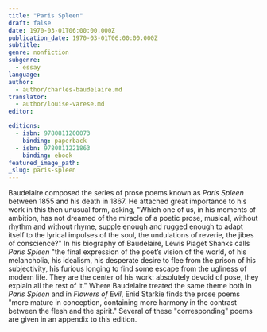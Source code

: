 ```yaml
---
title: "Paris Spleen"
draft: false
date: 1970-03-01T06:00:00.000Z
publication_date: 1970-03-01T06:00:00.000Z
subtitle:
genre: nonfiction
subgenre:
  - essay
language:
author:
  - author/charles-baudelaire.md
translator:
  - author/louise-varese.md
editor:

editions:
  - isbn: 9780811200073
    binding: paperback
  - isbn: 9780811221863
    binding: ebook
featured_image_path:
_slug: paris-spleen
---
```


Baudelaire composed the series of prose poems known as _Paris Spleen_ between 1855 and his death in 1867. He attached great importance to his work in this then unusual form, asking, "Which one of us, in his moments of ambition, has not dreamed of the miracle of a poetic prose, musical, without rhythm and without rhyme, supple enough and rugged enough to adapt itself to the lyrical impulses of the soul, the undulations of reverie, the jibes of conscience?" In his biography of Baudelaire, Lewis Piaget Shanks calls _Paris Spleen_ "the final expression of the poet’s vision of the world, of his melancholia, his idealism, his desperate desire to flee from the prison of his subjectivity, his furious longing to find some escape from the ugliness of modern life. They are the center of his work: absolutely devoid of pose, they explain all the rest of it." Where Baudelaire treated the same theme both in _Paris Spleen_ and in _Flowers of Evil_, Enid Starkie finds the prose poems "more mature in conception, containing more harmony in the contrast between the flesh and the spirit." Several of these "corresponding" poems are given in an appendix to this edition.

